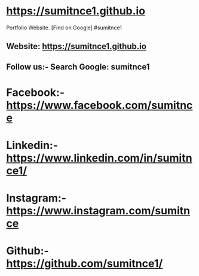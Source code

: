 # https://sumitnce1.github.io
Portfolio Website.
[Find on Google] 
#sumitnce1
## Website: https://sumitnce1.github.io
## Follow us:- Search Google: sumitnce1
# Facebook:-https://www.facebook.com/sumitnce
# Linkedin:-https://www.linkedin.com/in/sumitnce1/
# Instagram:-https://www.instagram.com/sumitnce
# Github:- https://github.com/sumitnce1/
